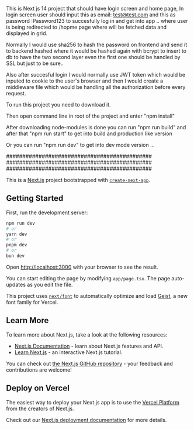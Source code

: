 This is Next js 14 project that should have login screen and home page, In login screen user should input this as email: test@test.com and this as password :Password123 to succesfully log in and get into app .. where user is being redirected to /hopme page where will be fetched data and displayed in grid.

Normally I would use sha256 to hash the password on frontend and send it to backend hashed where it would be hashed again with bcrypt to insert to db to have the two second layer even the first one should be handled by SSL but just to be sure..

Also after succesful login I would normally use JWT token which would be inputed to cookie to the user's browser and then I would create a middleware file which would be handling all the authorization before every request.

To run this project you need to download it.

Then open command line in root of the project and enter "npm install"

After downloading node-modules is done you can run "npm run build" and after that "npm run start" to get into build and production like version

Or you can run "npm run dev" to get into dev mode version ...


#############################################
#############################################
#############################################

This is a [Next.js](https://nextjs.org) project bootstrapped with [`create-next-app`](https://nextjs.org/docs/app/api-reference/cli/create-next-app).

## Getting Started

First, run the development server:

```bash
npm run dev
# or
yarn dev
# or
pnpm dev
# or
bun dev
```

Open [http://localhost:3000](http://localhost:3000) with your browser to see the result.

You can start editing the page by modifying `app/page.tsx`. The page auto-updates as you edit the file.

This project uses [`next/font`](https://nextjs.org/docs/app/building-your-application/optimizing/fonts) to automatically optimize and load [Geist](https://vercel.com/font), a new font family for Vercel.

## Learn More

To learn more about Next.js, take a look at the following resources:

- [Next.js Documentation](https://nextjs.org/docs) - learn about Next.js features and API.
- [Learn Next.js](https://nextjs.org/learn) - an interactive Next.js tutorial.

You can check out [the Next.js GitHub repository](https://github.com/vercel/next.js) - your feedback and contributions are welcome!

## Deploy on Vercel

The easiest way to deploy your Next.js app is to use the [Vercel Platform](https://vercel.com/new?utm_medium=default-template&filter=next.js&utm_source=create-next-app&utm_campaign=create-next-app-readme) from the creators of Next.js.

Check out our [Next.js deployment documentation](https://nextjs.org/docs/app/building-your-application/deploying) for more details.
